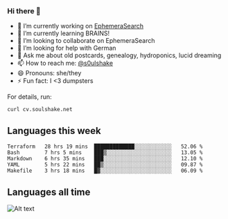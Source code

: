 ### Hi there 👋

<!--
**soulshake/soulshake** is a ✨ _special_ ✨ repository because its `README.md` (this file) appears on your GitHub profile.

Here are some ideas to get you started:

- 🔭 I’m currently working on ...
- 🌱 I’m currently learning ...
- 👯 I’m looking to collaborate on ...
- 🤔 I’m looking for help with ...
- 💬 Ask me about ...
- 📫 How to reach me: ...
- 😄 Pronouns: ...
- ⚡ Fun fact: ...
-->


- 🔭 I’m currently working on [EphemeraSearch](https://www.ephemerasearch.com/)
- 🌱 I’m currently learning BRAINS!
- 👯 I’m looking to collaborate on EphemeraSearch
- 🤔 I’m looking for help with German
- 💬 Ask me about old postcards, genealogy, hydroponics, lucid dreaming
- 📫 How to reach me: [@s0ulshake](https://twitter.com/soulshake)
- 😄 Pronouns: she/they
- ⚡ Fun fact: I <3 dumpsters

For details, run:

```
curl cv.soulshake.net
```

## Languages this week

<!--START_SECTION:waka-->
```text
Terraform   28 hrs 19 mins  █████████████░░░░░░░░░░░░   52.06 % 
Bash        7 hrs 5 mins    ███▒░░░░░░░░░░░░░░░░░░░░░   13.05 % 
Markdown    6 hrs 35 mins   ███░░░░░░░░░░░░░░░░░░░░░░   12.10 % 
YAML        5 hrs 22 mins   ██▒░░░░░░░░░░░░░░░░░░░░░░   09.87 % 
Makefile    3 hrs 18 mins   █▓░░░░░░░░░░░░░░░░░░░░░░░   06.09 % 
```
<!--END_SECTION:waka-->

## Languages all time
![Alt text](https://wakatime.com/share/@aj/6aa10b67-a5e9-4fb1-acaf-8692f4385172.svg)

